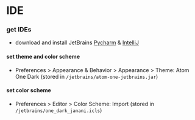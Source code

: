 # IDE
### get IDEs
- download and install JetBrains [Pycharm](https://www.jetbrains.com/pycharm/) & [IntelliJ](https://www.jetbrains.com/idea/)

#### set theme and color scheme
- Preferences > Appearance & Behavior > Appearance > Theme: Atom One Dark (stored in `/jetbrains/atom-one-jetbrains.jar`)

#### set color scheme
- Preferences > Editor > Color Scheme: Import (stored in `/jetbrains/one_dark_janani.icls`)
